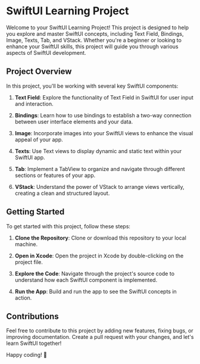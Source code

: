 # SwiftUI Learning Project

Welcome to your SwiftUI Learning Project! This project is designed to help you explore and master SwiftUI concepts, including Text Field, Bindings, Image, Texts, Tab, and VStack. Whether you're a beginner or looking to enhance your SwiftUI skills, this project will guide you through various aspects of SwiftUI development.

## Project Overview

In this project, you'll be working with several key SwiftUI components:

1. **Text Field**: Explore the functionality of Text Field in SwiftUI for user input and interaction.

2. **Bindings**: Learn how to use bindings to establish a two-way connection between user interface elements and your data.

3. **Image**: Incorporate images into your SwiftUI views to enhance the visual appeal of your app.

4. **Texts**: Use Text views to display dynamic and static text within your SwiftUI app.

5. **Tab**: Implement a TabView to organize and navigate through different sections or features of your app.

6. **VStack**: Understand the power of VStack to arrange views vertically, creating a clean and structured layout.

## Getting Started

To get started with this project, follow these steps:

1. **Clone the Repository**: Clone or download this repository to your local machine.

2. **Open in Xcode**: Open the project in Xcode by double-clicking on the project file.

3. **Explore the Code**: Navigate through the project's source code to understand how each SwiftUI component is implemented.

4. **Run the App**: Build and run the app to see the SwiftUI concepts in action.

## Contributions

Feel free to contribute to this project by adding new features, fixing bugs, or improving documentation. Create a pull request with your changes, and let's learn SwiftUI together!

Happy coding! 🚀
